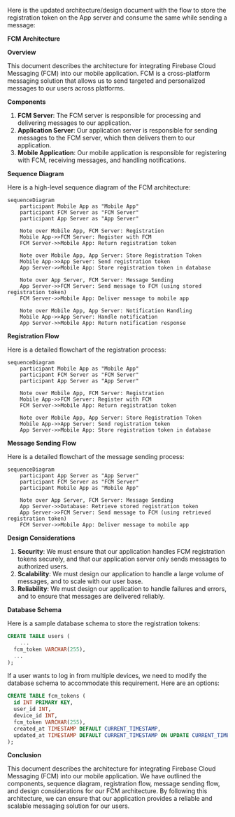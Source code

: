 

Here is the updated architecture/design document with the flow to store the registration token on the App server and consume the same while sending a message:


**FCM Architecture**

**Overview**

This document describes the architecture for integrating Firebase Cloud Messaging (FCM) into our mobile application. FCM is a cross-platform messaging solution that allows us to send targeted and personalized messages to our users across platforms.

**Components**

1. **FCM Server**: The FCM server is responsible for processing and delivering messages to our application.
2. **Application Server**: Our application server is responsible for sending messages to the FCM server, which then delivers them to our application.
3. **Mobile Application**: Our mobile application is responsible for registering with FCM, receiving messages, and handling notifications.

**Sequence Diagram**

Here is a high-level sequence diagram of the FCM architecture:
```mermaid
sequenceDiagram
    participant Mobile App as "Mobile App"
    participant FCM Server as "FCM Server"
    participant App Server as "App Server"

    Note over Mobile App, FCM Server: Registration
    Mobile App->>FCM Server: Register with FCM
    FCM Server->>Mobile App: Return registration token

    Note over Mobile App, App Server: Store Registration Token
    Mobile App->>App Server: Send registration token
    App Server->>Mobile App: Store registration token in database

    Note over App Server, FCM Server: Message Sending
    App Server->>FCM Server: Send message to FCM (using stored registration token)
    FCM Server->>Mobile App: Deliver message to mobile app

    Note over Mobile App, App Server: Notification Handling
    Mobile App->>App Server: Handle notification
    App Server->>Mobile App: Return notification response
```
**Registration Flow**

Here is a detailed flowchart of the registration process:
```mermaid
sequenceDiagram
    participant Mobile App as "Mobile App"
    participant FCM Server as "FCM Server"
    participant App Server as "App Server"

    Note over Mobile App, FCM Server: Registration
    Mobile App->>FCM Server: Register with FCM
    FCM Server->>Mobile App: Return registration token

    Note over Mobile App, App Server: Store Registration Token
    Mobile App->>App Server: Send registration token
    App Server->>Mobile App: Store registration token in database
```
**Message Sending Flow**

Here is a detailed flowchart of the message sending process:
```mermaid
sequenceDiagram
    participant App Server as "App Server"
    participant FCM Server as "FCM Server"
    participant Mobile App as "Mobile App"

    Note over App Server, FCM Server: Message Sending
    App Server->>Database: Retrieve stored registration token
    App Server->>FCM Server: Send message to FCM (using retrieved registration token)
    FCM Server->>Mobile App: Deliver message to mobile app
```
**Design Considerations**

1. **Security**: We must ensure that our application handles FCM registration tokens securely, and that our application server only sends messages to authorized users.
2. **Scalability**: We must design our application to handle a large volume of messages, and to scale with our user base.
3. **Reliability**: We must design our application to handle failures and errors, and to ensure that messages are delivered reliably.

**Database Schema**

Here is a sample database schema to store the registration tokens:
```sql
CREATE TABLE users (
    ...
  fcm_token VARCHAR(255),
  ...
);
```
If a user wants to log in from multiple devices, we need to modify the database schema to accommodate this requirement. Here are an options:
```sql
CREATE TABLE fcm_tokens (
  id INT PRIMARY KEY,
  user_id INT,
  device_id INT,
  fcm_token VARCHAR(255),
  created_at TIMESTAMP DEFAULT CURRENT_TIMESTAMP,
  updated_at TIMESTAMP DEFAULT CURRENT_TIMESTAMP ON UPDATE CURRENT_TIMESTAMP
);
```
**Conclusion**

This document describes the architecture for integrating Firebase Cloud Messaging (FCM) into our mobile application. We have outlined the components, sequence diagram, registration flow, message sending flow, and design considerations for our FCM architecture. 
By following this architecture, we can ensure that our application provides a reliable and scalable messaging solution for our users.
